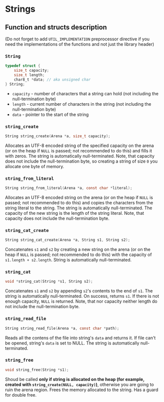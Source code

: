 # Strings

## Function and structs description

(Do not forget to add `UTIL_IMPLEMENTATION` preprocessor directive if you need the implementations of the functions and not just the library header)

### `String`

```c
typedef struct {
    size_t capacity;
    size_t length;
    char8_t *data; // aka unsigned char
} String;
```

- `capacity` - number of characters that a string can hold (not including the null-termination byte)
- `length` - current number of characters in the string (not including the null-termination byte)
- `data` - pointer to the start of the string

### `string_create`

```c
String string_create(Arena *a, size_t capacity);
```

Allocates an UTF-8 encoded string of the specified capacity on the arena (or on the heap if `NULL` is passed; not recommended to do this) and fills it with zeros. The string is automatically null-terminated. Note, that capacity does not include the null-termination byte, so creating a string of size `0` you allocate one byte of memory.

### `string_from_literal`

```c
String string_from_literal(Arena *a, const char *literal);
```

Allocates an UTF-8 encoded string on the arena (or on the heap if `NULL` is passed; not recommended to do this) and copies the characters from the string literal to the string. The string is automatically null-terminated. The capacity of the new string is the length of the string literal. Note, that capacity does not include the null-termination byte.

### `string_cat_create`

```c
String string_cat_create(Arena *a, String s1, String s2);
```

Concatenates `s1` and `s2` by creating a new string on the arena (or on the heap if `NULL` is passed; not recommended to do this) with the capacity of `s1.length + s2.length`. String is automatically null-terminated.

### `string_cat`

```c
void *string_cat(String *s1, String s2);
```

Concatenates `s1` and `s2` by appending `s2`'s contents to the end of `s1`. The string is automatically null-terminated. On success, returns `s1`. If there is not enough capacity, `NULL` is returned. Note, that nor capacity neither length do not include the null-termination byte.

### `string_read_file`

```c
String string_read_file(Arena *a, const char *path);
```

Reads all the contens of the file into string's `data` and returns it. If file can't be opened, string's `data` is set to NULL. The string is automatically null-terminated.

### `string_free`

```c
void string_free(String *s1);
```

Shoud be called **only if string is allocated on the heap (for example, created with `string_create(NULL, capacity)`)**, otherwise you are going to ruin the arena region. Frees the memory allocated to the string. Has a guard for double free.
